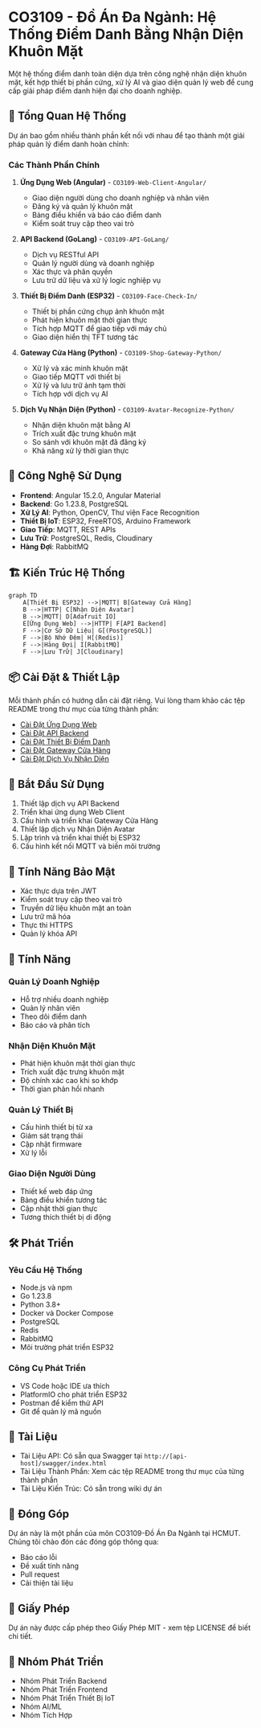 # CO3109 - Đồ Án Đa Ngành: Hệ Thống Điểm Danh Bằng Nhận Diện Khuôn Mặt

Một hệ thống điểm danh toàn diện dựa trên công nghệ nhận diện khuôn mặt, kết hợp thiết bị phần cứng, xử lý AI và giao diện quản lý web để cung cấp giải pháp điểm danh hiện đại cho doanh nghiệp.

## 🌟 Tổng Quan Hệ Thống

Dự án bao gồm nhiều thành phần kết nối với nhau để tạo thành một giải pháp quản lý điểm danh hoàn chỉnh:

### Các Thành Phần Chính

1. **Ứng Dụng Web (Angular)** - `CO3109-Web-Client-Angular/`
   - Giao diện người dùng cho doanh nghiệp và nhân viên
   - Đăng ký và quản lý khuôn mặt
   - Bảng điều khiển và báo cáo điểm danh
   - Kiểm soát truy cập theo vai trò

2. **API Backend (GoLang)** - `CO3109-API-GoLang/`
   - Dịch vụ RESTful API
   - Quản lý người dùng và doanh nghiệp
   - Xác thực và phân quyền
   - Lưu trữ dữ liệu và xử lý logic nghiệp vụ

3. **Thiết Bị Điểm Danh (ESP32)** - `CO3109-Face-Check-In/`
   - Thiết bị phần cứng chụp ảnh khuôn mặt
   - Phát hiện khuôn mặt thời gian thực
   - Tích hợp MQTT để giao tiếp với máy chủ
   - Giao diện hiển thị TFT tương tác

4. **Gateway Cửa Hàng (Python)** - `CO3109-Shop-Gateway-Python/`
   - Xử lý và xác minh khuôn mặt
   - Giao tiếp MQTT với thiết bị
   - Xử lý và lưu trữ ảnh tạm thời
   - Tích hợp với dịch vụ AI

5. **Dịch Vụ Nhận Diện (Python)** - `CO3109-Avatar-Recognize-Python/`
   - Nhận diện khuôn mặt bằng AI
   - Trích xuất đặc trưng khuôn mặt
   - So sánh với khuôn mặt đã đăng ký
   - Khả năng xử lý thời gian thực

## 🔧 Công Nghệ Sử Dụng

- **Frontend**: Angular 15.2.0, Angular Material
- **Backend**: Go 1.23.8, PostgreSQL
- **Xử Lý AI**: Python, OpenCV, Thư viện Face Recognition
- **Thiết Bị IoT**: ESP32, FreeRTOS, Arduino Framework
- **Giao Tiếp**: MQTT, REST APIs
- **Lưu Trữ**: PostgreSQL, Redis, Cloudinary
- **Hàng Đợi**: RabbitMQ

## 🏗 Kiến Trúc Hệ Thống

```mermaid
graph TD
    A[Thiết Bị ESP32] -->|MQTT| B[Gateway Cửa Hàng]
    B -->|HTTP| C[Nhận Diện Avatar]
    B -->|MQTT| D[Adafruit IO]
    E[Ứng Dụng Web] -->|HTTP| F[API Backend]
    F -->|Cơ Sở Dữ Liệu| G[(PostgreSQL)]
    F -->|Bộ Nhớ Đệm| H[(Redis)]
    F -->|Hàng Đợi| I[RabbitMQ]
    F -->|Lưu Trữ| J[Cloudinary]
```

## 📦 Cài Đặt & Thiết Lập

Mỗi thành phần có hướng dẫn cài đặt riêng. Vui lòng tham khảo các tệp README trong thư mục của từng thành phần:

- [Cài Đặt Ứng Dụng Web](./CO3109-Web-Client-Angular/README.md)
- [Cài Đặt API Backend](./CO3109-API-GoLang/README.md)
- [Cài Đặt Thiết Bị Điểm Danh](./CO3109-Face-Check-In/README.md)
- [Cài Đặt Gateway Cửa Hàng](./CO3109-Shop-Gateway-Python/README.md)
- [Cài Đặt Dịch Vụ Nhận Diện](./CO3109-Avatar-Recognize-Python/README.md)

## 🚀 Bắt Đầu Sử Dụng

1. Thiết lập dịch vụ API Backend
2. Triển khai ứng dụng Web Client
3. Cấu hình và triển khai Gateway Cửa Hàng
4. Thiết lập dịch vụ Nhận Diện Avatar
5. Lập trình và triển khai thiết bị ESP32
6. Cấu hình kết nối MQTT và biến môi trường

## 🔐 Tính Năng Bảo Mật

- Xác thực dựa trên JWT
- Kiểm soát truy cập theo vai trò
- Truyền dữ liệu khuôn mặt an toàn
- Lưu trữ mã hóa
- Thực thi HTTPS
- Quản lý khóa API

## 📱 Tính Năng

### Quản Lý Doanh Nghiệp
- Hỗ trợ nhiều doanh nghiệp
- Quản lý nhân viên
- Theo dõi điểm danh
- Báo cáo và phân tích

### Nhận Diện Khuôn Mặt
- Phát hiện khuôn mặt thời gian thực
- Trích xuất đặc trưng khuôn mặt
- Độ chính xác cao khi so khớp
- Thời gian phản hồi nhanh

### Quản Lý Thiết Bị
- Cấu hình thiết bị từ xa
- Giám sát trạng thái
- Cập nhật firmware
- Xử lý lỗi

### Giao Diện Người Dùng
- Thiết kế web đáp ứng
- Bảng điều khiển tương tác
- Cập nhật thời gian thực
- Tương thích thiết bị di động

## 🛠 Phát Triển

### Yêu Cầu Hệ Thống
- Node.js và npm
- Go 1.23.8
- Python 3.8+
- Docker và Docker Compose
- PostgreSQL
- Redis
- RabbitMQ
- Môi trường phát triển ESP32

### Công Cụ Phát Triển
- VS Code hoặc IDE ưa thích
- PlatformIO cho phát triển ESP32
- Postman để kiểm thử API
- Git để quản lý mã nguồn

## 📄 Tài Liệu

- Tài Liệu API: Có sẵn qua Swagger tại `http://[api-host]/swagger/index.html`
- Tài Liệu Thành Phần: Xem các tệp README trong thư mục của từng thành phần
- Tài Liệu Kiến Trúc: Có sẵn trong wiki dự án

## 🤝 Đóng Góp

Dự án này là một phần của môn CO3109-Đồ Án Đa Ngành tại HCMUT. Chúng tôi chào đón các đóng góp thông qua:
- Báo cáo lỗi
- Đề xuất tính năng
- Pull request
- Cải thiện tài liệu

## 📝 Giấy Phép

Dự án này được cấp phép theo Giấy Phép MIT - xem tệp LICENSE để biết chi tiết.

## 👥 Nhóm Phát Triển

- Nhóm Phát Triển Backend
- Nhóm Phát Triển Frontend
- Nhóm Phát Triển Thiết Bị IoT
- Nhóm AI/ML
- Nhóm Tích Hợp
